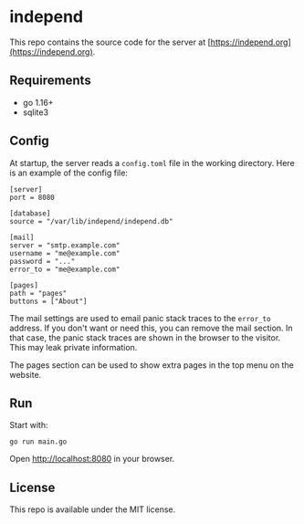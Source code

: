 # independ

This repo contains the source code for the server at [https://independ.org](https://independ.org).

## Requirements

- go 1.16+
- sqlite3

## Config

At startup, the server reads a `config.toml` file in the working directory. Here is an example of the config file:

    [server]
    port = 8080
    
    [database]
    source = "/var/lib/independ/independ.db"

    [mail]
    server = "smtp.example.com"
    username = "me@example.com"
    password = "..."
    error_to = "me@example.com"

    [pages]
    path = "pages"
    buttons = ["About"]

The mail settings are used to email panic stack traces to the `error_to` address. If you don't want or need this, you
can remove the mail section. In that case, the panic stack traces are shown in the browser to the visitor. This may leak
private information.

The pages section can be used to show extra pages in the top menu on the website.

## Run

Start with:

    go run main.go

Open [http://localhost:8080](http://localhost:8080) in your browser.

## License

This repo is available under the MIT license.
